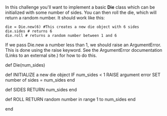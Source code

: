 In this challenge you'll want to implement a basic **Die** class which can be initialized with some number of sides. You can then roll the die, which will return a random number. It should work like this:

```
die = Die.new(6) #This creates a new die object with 6 sides
die.sides # returns 6
die.roll # returns a random number between 1 and 6
```

If we pass Die.new a number less than 1, we should raise an ArgumentError. This is done using the raise keyword. See the ArgumentError documentation (Links to an external site.) for how to do this.


def Die(num_sides)

  def INITIALIZE a new die object
    IF num_sides < 1
      RAISE argument error
    SET number of sides = num_sides
  end

  def SIDES
    RETURN num_sides
  end

  def ROLL
    RETURN random number in range 1 to num_sides
  end

end